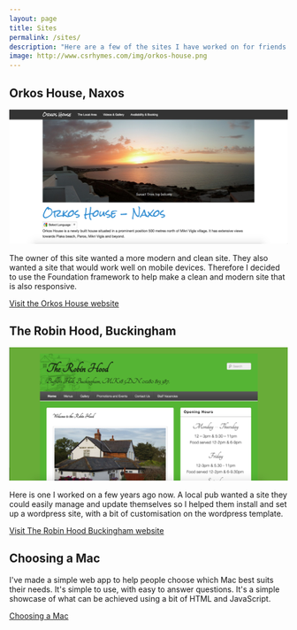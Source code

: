 ```yaml
---
layout: page
title: Sites
permalink: /sites/
description: "Here are a few of the sites I have worked on for friends and family"
image: http://www.csrhymes.com/img/orkos-house.png
---
```


## Orkos House, Naxos

![Orkos House, Naxos](/img/orkos-house.png "Orkos House, Naxos")

The owner of this site wanted a more modern and clean site. They also wanted a site that would work well on mobile devices. Therefore I decided to use the Foundation framework to help make a clean and modern site that is also responsive. 

<a href="http://www.orkoshouse.eu" class="button expand">Visit the Orkos House website</a>

## The Robin Hood, Buckingham

![The Robin Hood Buckingham](/img/the-robin-hood.png "The Robin Hood Buckingham")

Here is one I worked on a few years ago now. A local pub wanted a site they could easily manage and update themselves so I helped them install and set up a wordpress site, with a bit of customisation on the wordpress template. 

<a href="http://www.therobinhoodbuckingham.co.uk/" class="button expand">Visit The Robin Hood Buckingham website</a>

## Choosing a Mac

I've made a simple web app to help people choose which Mac best suits their needs. It's simple to use, with easy to answer questions. It's a simple showcase of what can be achieved using a bit of HTML and JavaScript. 

<a href="http://www.csrhymes.com/choosing-a-mac/" class="button expand">Choosing a Mac</a>

